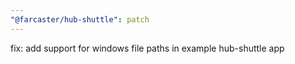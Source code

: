 ```yaml
---
"@farcaster/hub-shuttle": patch
---
```


fix: add support for windows file paths in example hub-shuttle app
